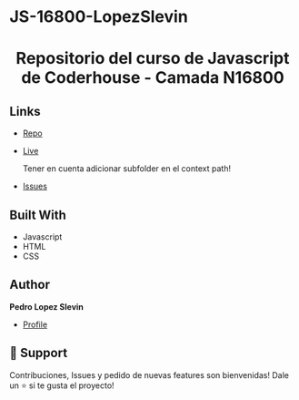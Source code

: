# JS-16800-LopezSlevin


<h1 align="center">Repositorio del curso de Javascript de Coderhouse - Camada N16800</h1>

## Links

- [Repo]( https://github.com/plshazer/JS-16800-LopezSlevin "<project-name> Repo")

- [Live](https://plshazer.github.io/JS-16800-LopezSlevin/ "Live View")
    <p>Tener en cuenta adicionar subfolder en el context path!</p>

- [Issues](https://github.com/plshazer/JS-16800-LopezSlevin/issues "Issues Page")

## Built With

- Javascript
- HTML
- CSS

## Author

**Pedro Lopez Slevin**

- [Profile](https://github.com/plshazer/CryptoEyeLopezSlevin/issues "Pedro Lopez Slevin")

## 🤝 Support

Contribuciones, Issues y pedido de nuevas features son bienvenidas!
Dale un ⭐ si te gusta el proyecto!

